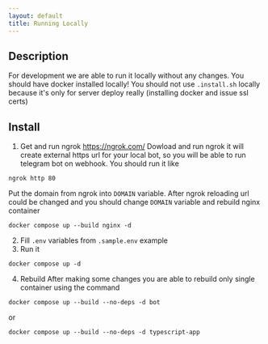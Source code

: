 ```yaml
---
layout: default
title: Running Locally
---
```


## Description
For development we are able to run it locally without any changes.
You should have docker installed locally!
You should not use `.install.sh` locally because it's only for server deploy really (installing docker and issue ssl certs)

## Install
1. Get and run ngrok
https://ngrok.com/
Dowload and run ngrok it will create external https url for your local bot, so you will be able to run telegram bot on webhook.
You should run it like
```
ngrok http 80
```
Put the domain from ngrok into `DOMAIN` variable.
After ngrok reloading url could be changed and you should change `DOMAIN` variable and rebuild nginx container
```
docker compose up --build nginx -d
```
2. Fill `.env` variables from `.sample.env` example
3. Run it 
```
docker compose up -d
```
4. Rebuild
After making some changes you are able to rebuild only single container using the command
```
docker compose up --build --no-deps -d bot
```
or
```
docker compose up --build --no-deps -d typescript-app
```